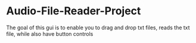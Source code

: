 # Audio-File-Reader-Project
The goal of this gui is to  enable you to drag and drop txt files, reads the txt file, while also have button controls
